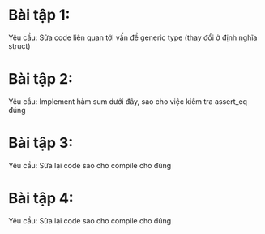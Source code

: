 # Bài tập 1: 
Yêu cầu: Sửa code liên quan tới vấn đề generic type (thay đổi ở định nghĩa struct)

# Bài tập 2: 
Yêu cầu: Implement hàm sum dưới đây, sao cho việc kiểm tra assert_eq đúng 

# Bài tập 3: 
Yêu cầu: Sửa lại code sao cho compile cho đúng 

# Bài tập 4: 
Yêu cầu: Sửa lại code sao cho compile cho đúng 